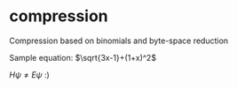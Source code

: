 # compression
Compression based on binomials and byte-space reduction

Sample equation:  $\sqrt{3x-1}+(1+x)^2$

$H\psi\neq E\psi$ :)

